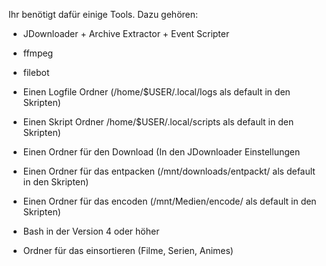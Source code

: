 Ihr benötigt dafür einige Tools. Dazu gehören:

 - JDownloader + Archive Extractor + Event Scripter
 - ffmpeg
 - filebot

 - Einen Logfile Ordner (/home/$USER/.local/logs als default in den Skripten)
 - Einen Skript Ordner /home/$USER/.local/scripts als default in den Skripten)
 - Einen Ordner für den Download (In den JDownloader Einstellungen
 - Einen Ordner für das entpacken (/mnt/downloads/entpackt/ als default in den Skripten)
 - Einen Ordner für das encoden (/mnt/Medien/encode/ als default in den Skripten)
 - Bash in der Version 4 oder höher
 - Ordner für das einsortieren (Filme, Serien, Animes)
